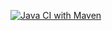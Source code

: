 [![Java CI with Maven](https://github.com/Victor1963100/Afisha2/actions/workflows/maven.yml/badge.svg?branch=main)](https://github.com/Victor1963100/Afisha2/actions/workflows/maven.yml)
